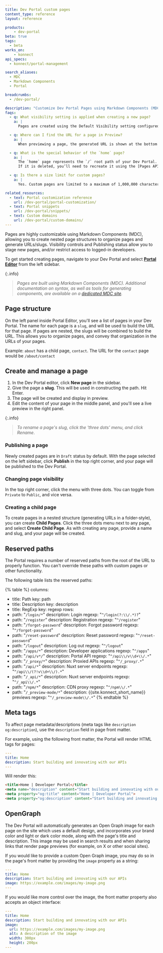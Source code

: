 ```yaml
---
title: Dev Portal custom pages
content_type: reference
layout: reference

products:
    - dev-portal
beta: true
tags:
  - beta
works_on:
    - konnect
api_specs:
  - konnect/portal-management

search_aliases:
  - MDC
  - Markdown Components
  - Portal

breadcrumbs:
  - /dev-portal/

description: "Customize Dev Portal Pages using Markdown Components (MDC)."
faqs:
  - q: What visibility setting is applied when creating a new page?
    a: |
      Pages are created using the Default Visibility setting configured in your [Portal Settings](/dev-portal/portal-settings/).

  - q: Where can I find the URL for a page in Preview?
    a: |
      When previewing a page, the generated URL is shown at the bottom of the preview window.

  - q: What is the special behavior of the `home` page?
    a: |
      The `home` page represents the `/` root path of your Dev Portal. 
      If it is deleted, you’ll need to recreate it using the [Pages API](/api/konnect/portal-management/#/operations/create-portal-page).

  - q: Is there a size limit for custom pages?
    a: |
      Yes. Custom pages are limited to a maximum of 1,000,000 characters.

related_resources:
  - text: Portal customization reference
    url: /dev-portal/portal-customization/
  - text: Portal snippets
    url: /dev-portal/snippets/
  - text: Custom domains
    url: /dev-portal/custom-domains/
---
```


Pages are highly customizable using Markdown Components (MDC), allowing you to create nested page structures to organize pages and generate URLs/slugs. Visibility controls and Publishing status allow you to stage new pages, and/or restrict access to logged-in developers.

To get started creating pages, navigate to your Dev Portal and select [**Portal Editor**](/dev-portal/portal-customization/#portal-editor) from the left sidebar.

{:.info}
> *Pages are built using Markdown Components (MDC). Additional documentation on syntax, as well as tools for generating components, are available on a [dedicated MDC site](https://portaldocs.konghq.com/).*

## Page structure

On the left panel inside Portal Editor, you'll see a list of pages in your Dev Portal. The name for each page is a `slug`, and will be used to build the URL for that page. If pages are nested, the slugs will be combined to build the URL.
This allows you to organize pages, and convey that organization in the URLs of your pages.

Example: `about` has a child page, `contact`. The URL for the `contact` page would be `/about/contact`

## Create and manage a page

1. In the Dev Portal editor, click **New page** in the sidebar.
1. Give the page a **slug**. This will be used in constructing the path. Hit Enter.
1. The page will be created and display in preview.
1. Edit the content of your page in the middle panel, and you'll see a live preview in the right panel.

{:.info}
> *To rename a page's slug, click the 'three dots' menu, and click Rename*.

### Publishing a page

Newly created pages are in `Draft` status by default. With the page selected on the left sidebar, click **Publish** in the top right corner, and your page will be published to the Dev Portal.

### Changing page visibility

In the top right corner, click the menu with three dots. You can toggle from `Private` to `Public`, and vice versa.

### Creating a child page

To create pages in a nested structure (generating URLs in a folder-style), you can create **Child Pages**. 
Click the three dots menu next to any page, and select **Create Child Page**. 
As with creating any page, provide a name and slug, and your page will be created.

## Reserved paths

The Portal requires a number of reserved paths from the root of the URL to properly function.
You can't override these paths with custom pages or other functionality.

The following table lists the reserved paths:

<!-- vale off -->
{% table %}
columns:
  - title: Path
    key: path
  - title: Description
    key: description
  - title: RegExp
    key: regexp
rows:
  - path: "`/login/*`"
    description: Login
    regexp: "`^/login(?:\\/.*)?`"
  - path: "`/register`"
    description: Registration
    regexp: "`^/register`"
  - path: "`/forgot-password`"
    description: Forgot password
    regexp: "`^/forgot-password`"
  - path: "`/reset-password`"
    description: Reset password
    regexp: "`^/reset-password`"
  - path: "`/logout`"
    description: Log out
    regexp: "`^/logout`"
  - path: "`/apps/*`"
    description: Developer applications
    regexp: "`^/apps`"
  - path: "`/api/v*/`"
    description: Portal API
    regexp: "`^/api\\/v\\d+\\/.*`"
  - path: "`/_proxy/*`"
    description: Proxied APIs
    regexp: "`^/_proxy/.*`"
  - path: "`/api/*`"
    description: Nuxt server endpoints
    regexp: "`^/api\\/(?!v\\d+\\/).*`"
  - path: "`/_api/*`"
    description: Nuxt server endpoints
    regexp: "`^/_api\\/.*`"
  - path: "`/npm/*`"
    description: CDN proxy
    regexp: "`^/npm\\/.*`"
  - path: "`/_preview-mode/*`"
    description: {{site.konnect_short_name}} previews
    regexp: "`^/_preview-mode\\/.*`"
{% endtable %}

<!--vale on -->


## Meta tags

To affect page metadata/descriptions (meta tags like  `description` `og:description`), use the `description` field in page front matter.

For example, using the following front matter, the Portal will render HTML tags for pages: 

```yaml
---
title: Home
description: Start building and innovating with our APIs
---
```

Will render this: 

```html
<title>Home | Developer Portal</title>
<meta name="description" content="Start building and innovating with our APIs">
<meta property="og:title" content="Home | Developer Portal">
<meta property="og:description" content="Start building and innovating with our APIs">
```

## OpenGraph

The Dev Portal will automatically generates an Open Graph image for each page on the site which uses a default design, and incorporates your brand color and light or dark color mode, along with the page's title and description. This image may be used in search results and when sharing links that render page previews (for example, on X or other social sites).

If you would like to provide a custom Open Graph image, you may do so in the page's front matter by providing the `image` property as a string:

```yaml
---
title: Home
description: Start building and innovating with our APIs
image: https://example.com/images/my-image.png
---
```

If you would like more control over the image, the front matter property also accepts an object interface:

```yaml
---
title: Home
description: Start building and innovating with our APIs
image:
  url: https://example.com/images/my-image.png
  alt: A description of the image
  width: 300px
  height: 200px
---
```